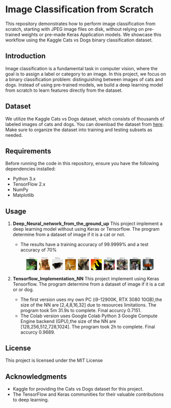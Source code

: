﻿# Image Classification from Scratch

This repository demonstrates how to perform image classification from scratch, starting with JPEG image files on disk, without relying on pre-trained weights or pre-made Keras Application models. We showcase this workflow using the Kaggle Cats vs Dogs binary classification dataset.

## Introduction

Image classification is a fundamental task in computer vision, where the goal is to assign a label or category to an image. In this project, we focus on a binary classification problem: distinguishing between images of cats and dogs. Instead of using pre-trained models, we build a deep learning model from scratch to learn features directly from the dataset.

## Dataset

We utilize the Kaggle Cats vs Dogs dataset, which consists of thousands of labeled images of cats and dogs. You can download the dataset from [here](https://www.kaggle.com/c/dogs-vs-cats/data). Make sure to organize the dataset into training and testing subsets as needed.

## Requirements

Before running the code in this repository, ensure you have the following dependencies installed:

- Python 3.x
- TensorFlow 2.x
- NumPy
- Matplotlib

## Usage

1. **Deep_Neural_network_from_the_ground_up** 
    This project implement a deep learning model without using Keras or Tensorflow. The program determine from a dataset of image if it is a cat or not.
    * The results have a training accuracy of 99.9999% and a test accuracy of 70%
    <figure>
   <img src="dnn_error.png">
    </figure>

2. **Tensorflow_Implementation_NN** 
    This project implement using Keras Tensorflow. The program determine from a dataset of image if it is a cat or or dog.
    * The first version uses my own PC (i9-12900K, RTX 3080 10GB),the size of the NN are [2,4,8,16,32] due to resources limitations. The program took 5m 31.9s to complete. Final accurcy 0.7151.
    * The Colab version uses Google Colab Python 3 Google Compute Engine backend (GPU),the size of the NN are [128,256,512,728,1024]. The program took 2h to complete. Final accurcy 0.9689.

## License

This project is licensed under the MIT License

## Acknowledgments

- Kaggle for providing the Cats vs Dogs dataset for this project.
- The TensorFlow and Keras communities for their valuable contributions to deep learning.
